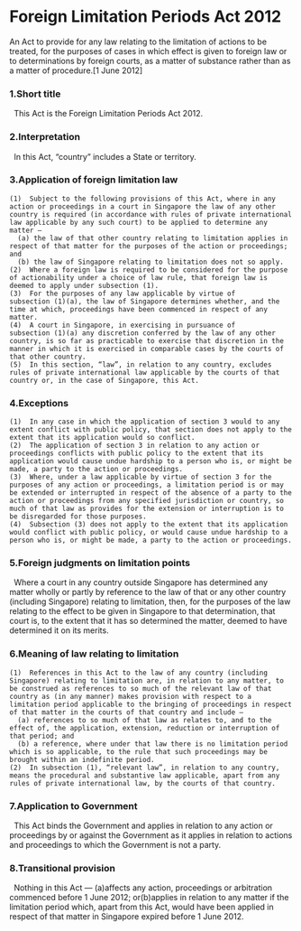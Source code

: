 # Foreign Limitation Periods Act 2012

An Act to provide for any law relating to the limitation of actions to be treated, for the purposes of cases in which effect is given to foreign law or to determinations by foreign courts, as a matter of substance rather than as a matter of procedure.[1 June 2012]

### 1.Short title

    This Act is the Foreign Limitation Periods Act 2012.

### 2.Interpretation

    In this Act, “country” includes a State or territory.

### 3.Application of foreign limitation law

    (1)  Subject to the following provisions of this Act, where in any action or proceedings in a court in Singapore the law of any other country is required (in accordance with rules of private international law applicable by any such court) to be applied to determine any matter —
      (a) the law of that other country relating to limitation applies in respect of that matter for the purposes of the action or proceedings; and
      (b) the law of Singapore relating to limitation does not so apply.
    (2)  Where a foreign law is required to be considered for the purpose of actionability under a choice of law rule, that foreign law is deemed to apply under subsection (1).
    (3)  For the purposes of any law applicable by virtue of subsection (1)(a), the law of Singapore determines whether, and the time at which, proceedings have been commenced in respect of any matter.
    (4)  A court in Singapore, in exercising in pursuance of subsection (1)(a) any discretion conferred by the law of any other country, is so far as practicable to exercise that discretion in the manner in which it is exercised in comparable cases by the courts of that other country.
    (5)  In this section, “law”, in relation to any country, excludes rules of private international law applicable by the courts of that country or, in the case of Singapore, this Act.

### 4.Exceptions

    (1)  In any case in which the application of section 3 would to any extent conflict with public policy, that section does not apply to the extent that its application would so conflict.
    (2)  The application of section 3 in relation to any action or proceedings conflicts with public policy to the extent that its application would cause undue hardship to a person who is, or might be made, a party to the action or proceedings.
    (3)  Where, under a law applicable by virtue of section 3 for the purposes of any action or proceedings, a limitation period is or may be extended or interrupted in respect of the absence of a party to the action or proceedings from any specified jurisdiction or country, so much of that law as provides for the extension or interruption is to be disregarded for those purposes.
    (4)  Subsection (3) does not apply to the extent that its application would conflict with public policy, or would cause undue hardship to a person who is, or might be made, a party to the action or proceedings.

### 5.Foreign judgments on limitation points

    Where a court in any country outside Singapore has determined any matter wholly or partly by reference to the law of that or any other country (including Singapore) relating to limitation, then, for the purposes of the law relating to the effect to be given in Singapore to that determination, that court is, to the extent that it has so determined the matter, deemed to have determined it on its merits.

### 6.Meaning of law relating to limitation

    (1)  References in this Act to the law of any country (including Singapore) relating to limitation are, in relation to any matter, to be construed as references to so much of the relevant law of that country as (in any manner) makes provision with respect to a limitation period applicable to the bringing of proceedings in respect of that matter in the courts of that country and include —
      (a) references to so much of that law as relates to, and to the effect of, the application, extension, reduction or interruption of that period; and
      (b) a reference, where under that law there is no limitation period which is so applicable, to the rule that such proceedings may be brought within an indefinite period.
    (2)  In subsection (1), “relevant law”, in relation to any country, means the procedural and substantive law applicable, apart from any rules of private international law, by the courts of that country.

### 7.Application to Government

    This Act binds the Government and applies in relation to any action or proceedings by or against the Government as it applies in relation to actions and proceedings to which the Government is not a party.

### 8.Transitional provision

    Nothing in this Act —
    (a)affects any action, proceedings or arbitration commenced before 1 June 2012; or(b)applies in relation to any matter if the limitation period which, apart from this Act, would have been applied in respect of that matter in Singapore expired before 1 June 2012.

